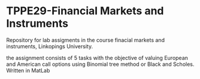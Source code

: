 # TPPE29-Financial Markets and Instruments

Repository for lab assigments in the course finacial markets and instruments, Linkopings University. 

the assignment consists of 5 tasks with the objective of valuing European and American call options using Binomial tree method or Black and Scholes. Written in MatLab
